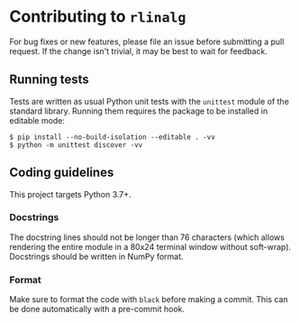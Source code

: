 # Contributing to `rlinalg`

For bug fixes or new features, please file an issue before submitting a
pull request. If the change isn't trivial, it may be best to wait for
feedback.

## Running tests

Tests are written as usual Python unit tests with the `unittest` module of
the standard library. Running them requires the package to be installed
in editable mode:

```console
$ pip install --no-build-isolation --editable . -vv
$ python -m unittest discover -vv
```

## Coding guidelines

This project targets Python 3.7+.

### Docstrings

The docstring lines should not be longer than 76 characters (which allows
rendering the entire module in a 80x24 terminal window without soft-wrap).
Docstrings should be written in NumPy format.

### Format

Make sure to format the code with `black` before making a commit. This can
be done automatically with a pre-commit hook.

